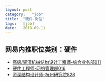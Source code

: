 ```yaml
---
layout:	post
category:	"job"
title:	"硬件-岗位"
tags:	[job]
date:	2018-09-11
---
```

## 网易内推职位类别：硬件
- [高级/资深机械结构设计工程师-综合业务部011](http://bole.netease.com/position/h5/detail.do?id=7493&rcode=D1O21582aT)
- [硬件工程师-网络管理部016](http://bole.netease.com/position/h5/detail.do?id=4345&rcode=D1O21582aT)
- [资深结构设计师-杭州研究院828](http://bole.netease.com/position/h5/detail.do?id=9394&rcode=D1O21582aT)
